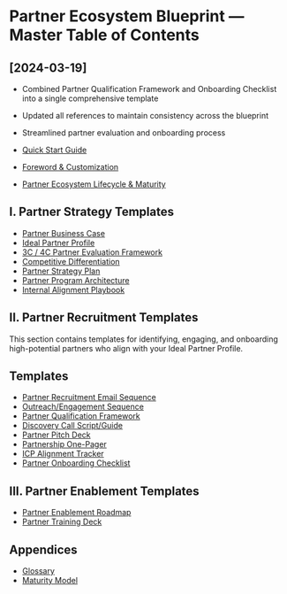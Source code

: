 # Partner Ecosystem Blueprint — Master Table of Contents

## [2024-03-19]
- Combined Partner Qualification Framework and Onboarding Checklist into a single comprehensive template
- Updated all references to maintain consistency across the blueprint
- Streamlined partner evaluation and onboarding process

- [Quick Start Guide](00_Quick_Start_Guide.md)
- [Foreword & Customization](01_Foreword_and_Customization.md)
- [Partner Ecosystem Lifecycle & Maturity](02_Lifecycle_and_Maturity.md)

## I. Partner Strategy Templates
- [Partner Business Case](I_Partner_Strategy_Templates/01_Partner_Business_Case.md)
- [Ideal Partner Profile](I_Partner_Strategy_Templates/02_Ideal_Partner_Profile.md)
- [3C / 4C Partner Evaluation Framework](I_Partner_Strategy_Templates/03_3C_4C_Evaluation_Framework.md)
- [Competitive Differentiation](I_Partner_Strategy_Templates/04_Competitive_Differentiation.md)
- [Partner Strategy Plan](I_Partner_Strategy_Templates/05_Partner_Strategy_Plan.md)
- [Partner Program Architecture](I_Partner_Strategy_Templates/06_Program_Architecture.md)
- [Internal Alignment Playbook](I_Partner_Strategy_Templates/07_Internal_Alignment_Playbook.md)

## II. Partner Recruitment Templates

This section contains templates for identifying, engaging, and onboarding high-potential partners who align with your Ideal Partner Profile.

## Templates
- [Partner Recruitment Email Sequence](II_Partner_Recruitment_Templates/01_Recruitment_Email_Sequence.md)
- [Outreach/Engagement Sequence](II_Partner_Recruitment_Templates/02_Outreach_Engagement_Sequence.md)
- [Partner Qualification Framework](II_Partner_Recruitment_Templates/03_Partner_Qualification_Framework.md)
- [Discovery Call Script/Guide](II_Partner_Recruitment_Templates/04_Discovery_Call_Script.md)
- [Partner Pitch Deck](II_Partner_Recruitment_Templates/05_Partner_Pitch_Deck.md)
- [Partnership One-Pager](II_Partner_Recruitment_Templates/06_Partnership_One_Pager.md)
- [ICP Alignment Tracker](II_Partner_Recruitment_Templates/07_ICP_Alignment_Tracker.md)
- [Partner Onboarding Checklist](II_Partner_Recruitment_Templates/03_Onboarding_Checklist.md)

## III. Partner Enablement Templates
- [Partner Enablement Roadmap](III_Partner_Enablement_Templates/01_Enablement_Roadmap.md)
- [Partner Training Deck](III_Partner_Enablement_Templates/02_Training_Deck.md)

## Appendices
- [Glossary](Appendix_Glossary.md)
- [Maturity Model](Appendix_Maturity_Model.md) 
